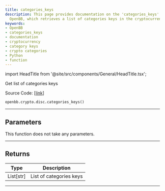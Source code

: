 ```yaml
---
title: categories_keys
description: This page provides documentation on the 'categories_keys' function from
  OpenBB, which retrieves a list of categories keys in the cryptocurrency domain.
keywords:
- OpenBB
- categories_keys
- documentation
- cryptocurrency
- category keys
- crypto categories
- Python
- function
---
```


import HeadTitle from '@site/src/components/General/HeadTitle.tsx';

<HeadTitle title="categories_keys - Disc - Crypto - Reference | OpenBB SDK Docs" />

Get list of categories keys

Source Code: [[link](https://github.com/OpenBB-finance/OpenBBTerminal/tree/main/openbb_terminal/cryptocurrency/discovery/pycoingecko_model.py#L115)]

```python
openbb.crypto.disc.categories_keys()
```

---

## Parameters

This function does not take any parameters.

---

## Returns

| Type | Description |
| ---- | ----------- |
| List[str] | List of categories keys |
---
